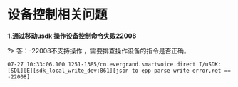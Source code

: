 # 设备控制相关问题

**1.通过移动usdk 操作设备控制命令失败22008**

?> 答：-22008不支持操作 ，需要排查操作设备的指令是否正确。

```
07-27 10:33:06.100 1251-1385/cn.evergrand.smartvoice.direct I/uSDK: [SDL][E][sdk_local_write_dev:861][json to epp parse write error,ret == -22008]

```
